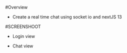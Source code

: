 

#Overview

- Create a real time chat using socket io and nextJS 13

#SCREENSHOOT

- Login view

 

- Chat view


